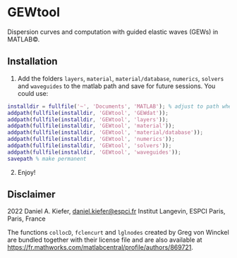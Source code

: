 # GEWtool

Dispersion curves and computation with guided elastic waves (GEWs) in MATLAB©. 

## Installation 

1. Add the folders `layers`, `material`, `material/database`, `numerics`, `solvers` and `waveguides` to the matlab path and save for future sessions.  You could use:
  ```matlab
  installdir = fullfile('~', 'Documents', 'MATLAB'); % adjust to path where you put GEWtool!
  addpath(fullfile(installdir, 'GEWtool', 'GEWdat'));
  addpath(fullfile(installdir, 'GEWtool', 'layers'));
  addpath(fullfile(installdir, 'GEWtool', 'material'));
  addpath(fullfile(installdir, 'GEWtool', 'material/database'));
  addpath(fullfile(installdir, 'GEWtool', 'numerics'));
  addpath(fullfile(installdir, 'GEWtool', 'solvers'));
  addpath(fullfile(installdir, 'GEWtool', 'waveguides'));
  savepath % make permanent
  ```
2. Enjoy!

## Disclaimer 

2022 Daniel A. Kiefer, [daniel.kiefer@espci.fr](mailto:daniel.kiefer@espci.fr)
Institut Langevin, ESPCI Paris, Paris, France

The functions `collocD`, `fclencurt` and `lglnodes` created by Greg von Winckel are bundled together with their license file and are also available at https://fr.mathworks.com/matlabcentral/profile/authors/869721.